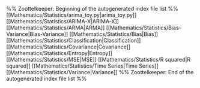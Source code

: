%% Zoottelkeeper: Beginning of the autogenerated index file list  %%
 [[Mathematics/Statistics/arima_toy.py|arima_toy.py]]
 [[Mathematics/Statistics/ARIMA-X|ARIMA-X]]
 [[Mathematics/Statistics/ARMA|ARMA]]
 [[Mathematics/Statistics/Bias-Variance|Bias-Variance]]
 [[Mathematics/Statistics/Bias|Bias]]
 [[Mathematics/Statistics/Classification|Classification]]
 [[Mathematics/Statistics/Covariance|Covariance]]
 [[Mathematics/Statistics/Entropy|Entropy]]
 [[Mathematics/Statistics/MSE|MSE]]
 [[Mathematics/Statistics/R squared|R squared]]
 [[Mathematics/Statistics/Time Series|Time Series]]
 [[Mathematics/Statistics/Variance|Variance]]
%% Zoottelkeeper: End of the autogenerated index file list  %%
